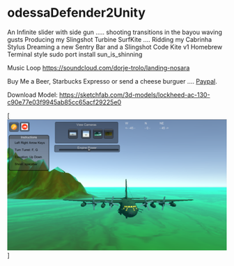 # odessaDefender2Unity

An Infinite slider with side gun .....
shooting transitions in the bayou waving gusts
Producing my Slingshot Turbine SurfKite ....
Ridding my Cabrinha Stylus
Dreaming a new Sentry Bar and a Slingshot Code Kite v1 Homebrew Terminal style
sudo port install sun_is_shinning

Music Loop
https://soundcloud.com/dorje-trolo/landing-nosara

Buy Me a Beer, Starbucks Expresso or send a cheese burguer .... [Paypal](https://www.paypal.me/gospelOfLuke/25).


Download Model: https://sketchfab.com/3d-models/lockheed-ac-130-c90e77e03f9945ab85cc65acf29225e0

[![Falklands are British... ](https://raw.githubusercontent.com/rgarro/odessaDefender2Unity/main/ac130.png)]

